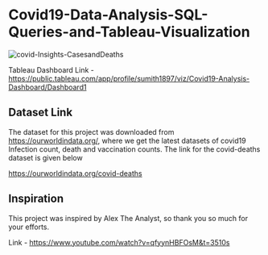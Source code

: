 # Covid19-Data-Analysis-SQL-Queries-and-Tableau-Visualization

![covid-Insights-CasesandDeaths](https://user-images.githubusercontent.com/42634704/144069582-94d99a48-2a5f-4fbc-800c-6f5d002eb0ce.png)

Tableau Dashboard Link - https://public.tableau.com/app/profile/sumith1897/viz/Covid19-Analysis-Dashboard/Dashboard1

## Dataset Link 
The dataset for this project was downloaded from https://ourworldindata.org/, where we get the latest datasets of covid19 Infection count, death and vaccination counts. The link for the covid-deaths dataset is given below

 https://ourworldindata.org/covid-deaths
 
## Inspiration
This project was inspired by Alex The Analyst, so thank you so much for your efforts.

Link - https://www.youtube.com/watch?v=qfyynHBFOsM&t=3510s


